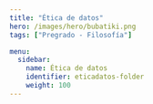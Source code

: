 ```yaml
---
title: "Ética de datos"
hero: /images/hero/bubatiki.png
tags: ["Pregrado - Filosofía"]

menu:
  sidebar:
    name: Ética de datos
    identifier: eticadatos-folder
    weight: 100
---
```

